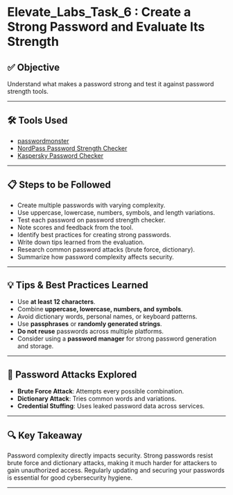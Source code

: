 # Elevate_Labs_Task_6 : Create a Strong Password and Evaluate Its Strength

## ✅ Objective
Understand what makes a password strong and test it against password strength tools.

---

## 🛠️ Tools Used
- [passwordmonster](https://www.passwordmonster.com/)
- [NordPass Password Strength Checker](https://nordpass.com/password-strength-checker/)
- [Kaspersky Password Checker](https://password.kaspersky.com/)

---

## 📋 Steps to be Followed

- Create multiple passwords with varying complexity.
-  Use uppercase, lowercase, numbers, symbols, and length variations.  
- Test each password on password strength checker.  
- Note scores and feedback from the tool.  
- Identify best practices for creating strong passwords.  
- Write down tips learned from the evaluation.  
- Research common password attacks (brute force, dictionary).  
- Summarize how password complexity affects security.  

---

## 💡 Tips & Best Practices Learned

- Use **at least 12 characters**.
- Combine **uppercase, lowercase, numbers, and symbols**.
- Avoid dictionary words, personal names, or keyboard patterns.
- Use **passphrases** or **randomly generated strings**.
- **Do not reuse** passwords across multiple platforms.
- Consider using a **password manager** for strong password generation and storage.

---

## 🔐 Password Attacks Explored

- **Brute Force Attack**: Attempts every possible combination.
- **Dictionary Attack**: Tries common words and variations.
- **Credential Stuffing**: Uses leaked password data across services.

---

## 🔍 Key Takeaway

Password complexity directly impacts security. Strong passwords resist brute force and dictionary attacks, making it much harder for attackers to gain unauthorized access. Regularly updating and securing your passwords is essential for good cybersecurity hygiene.

---
